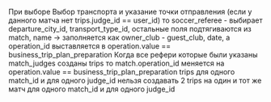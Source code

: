 При выборе Выбор транспорта и указание точки отправления (если у данного матча нет trips.judge_id == user_id) то soccer_referee - выбирает departure_city_id, transport_type_id, остальные поля подтягиваются из match, name -> заполняется как owner_club - guest_club, date, а operation_id выставляется в operation.value == business_trip_plan_preparation
Когда все рефери которые были указаны match_judges созданы trips то match.operation_id меняется на operation.value == business_trip_plan_preparation
trips для одного match_id и для одного judge_id нельзя создавать 2 trips на один и тот же матч для одного match_id и для одного judge_id
